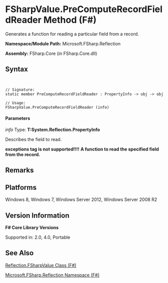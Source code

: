 # FSharpValue.PreComputeRecordFieldReader Method (F#)

Generates a function for reading a particular field from a record.

**Namespace/Module Path:** Microsoft.FSharp.Reflection

**Assembly:** FSharp.Core (in FSharp.Core.dll)


## Syntax


```


// Signature:
static member PreComputeRecordFieldReader : PropertyInfo -> obj -> obj

// Usage:
FSharpValue.PreComputeRecordFieldReader (info)

```



#### Parameters
*info*
Type: **T:System.Reflection.PropertyInfo**


Describes the field to read.



**exceptions tag is not supported!!!!**
**A function to read the specified field from the record.**
## Remarks

## Platforms
Windows 8, Windows 7, Windows Server 2012, Windows Server 2008 R2


## Version Information
**F# Core Library Versions**

Supported in: 2.0, 4.0, Portable




## See Also
[Reflection.FSharpValue Class &#40;F&#35;&#41;](Reflection.FSharpValue+Class+%28FSharp%29.md)

[Microsoft.FSharp.Reflection Namespace &#40;F&#35;&#41;](Microsoft.FSharp.Reflection+Namespace+%28FSharp%29.md)

